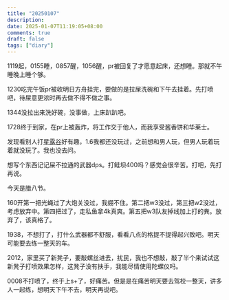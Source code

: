 ```yaml
---
title: "20250107"
description: 
date: 2025-01-07T11:19:05+08:00
comments: true
draft: false
tags: ["diary"]
---
```

1119起，0155睡，0857醒，1056醒，pr被回复了才愿意起床，还想睡。那就不午睡晚上睡个够。

1230吃完午饭pr被收明日方舟挂完，要做的是拉屎洗碗和下午去挂着。先打喷吧，待屎意更浓时再去做不得不做之事。

1344没拉出来洗好碗，没事做，上床趴趴吧。

1728终于到家，在pr上被轰炸，将工作交于他人，而我享受酱香饼和华莱士。

发现看别人打[星露谷](https://www.bilibili.com/video/BV1iX6nYbEN4)好有趣，1.6我都还没玩过，之前想和男人玩，但男人玩着玩着就没玩了。我也没去问。

想写个东西记记屎不拉通的武器dps。打鲑坝400吗？感觉会很辛苦。打吧，先打再说。

今天是腊八节。 

160开第一把光蝇过了大炮关没过，我绷不住。第二把w3没过，第三把w2没过，考虑放弃中。第四把过了，走私鱼拿4k真爽。第五把w3队友掉线加上打的粪。放弃了，该真格了。

1938，不想打了，打什么武器都不舒服，看看八点的格提不提得起兴致吧。明天可能要去练一整天的车。

2012，家里买了新凳子，要敲螺丝进去，扰民，我也不想敲，敲了半个来试试这新凳子打喷效果怎样，这凳子没有扶手，我能尽情使用陀螺仪吗。

0008不打喷了，终于上s+了，好痛苦。但是是在痛苦明天要去驾校一整天，讲多人一起练，想明天下午不去，明天再说吧。